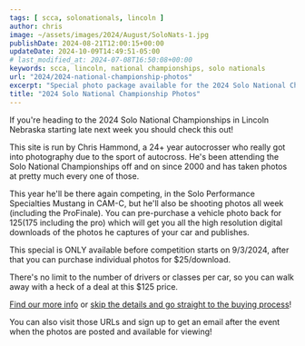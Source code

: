 ```yaml
---
tags: [ scca, solonationals, lincoln ]
author: chris
image: ~/assets/images/2024/August/SoloNats-1.jpg
publishDate: 2024-08-21T12:00:15+00:00
updateDate: 2024-10-09T14:49:51-05:00
# last_modified_at: 2024-07-08T16:50:08+00:00
keywords: scca, lincoln, national championships, solo nationals
url: "2024/2024-national-championship-photos"
excerpt: "Special photo package available for the 2024 Solo National Championships"
title: "2024 Solo National Championship Photos"
---
```


If you're heading to the 2024 Solo National Championships in Lincoln Nebraska starting late next week you should check this out! 

This site is run by Chris Hammond, a 24+ year autocrosser who really got into photography due to the sport of autocross. He's been attending the Solo National Championships off and on since 2000 and has taken photos at pretty much every one of those.

This year he'll be there again competing, in the Solo Performance Specialties Mustang in CAM-C, but he'll also be shooting photos all week (including the ProFinale). You can pre-purchase a vehicle photo back for $125 ($175 including the pro) which will get you all the high resolution digital downloads of the photos he captures of your car and publishes. 

This special is ONLY available before competition starts on 9/3/2024, after that you can purchase individual photos for $25/download. 

There's no limit to the number of drivers or classes per car, so you can walk away with a heck of a deal at this $125 price. 

[Find our more info](https://rainbowmarks.com/Events/2024/08/SoloNationals) or [skip the details and go straight to the buying process](https://rainbowmarks.square.site/product/2024-solo-nationals/4)!

You can also visit those URLs and sign up to get an email after the event when the photos are posted and available for viewing!
